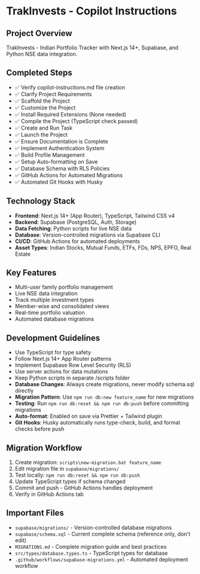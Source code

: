 # TrakInvests - Copilot Instructions

## Project Overview

TrakInvests - Indian Portfolio Tracker with Next.js 14+, Supabase, and Python NSE data integration.

## Completed Steps

- ✅ Verify copilot-instructions.md file creation
- ✅ Clarify Project Requirements
- ✅ Scaffold the Project
- ✅ Customize the Project
- ✅ Install Required Extensions (None needed)
- ✅ Compile the Project (TypeScript check passed)
- ✅ Create and Run Task
- ✅ Launch the Project
- ✅ Ensure Documentation is Complete
- ✅ Implement Authentication System
- ✅ Build Profile Management
- ✅ Setup Auto-formatting on Save
- ✅ Database Schema with RLS Policies
- ✅ GitHub Actions for Automated Migrations
- ✅ Automated Git Hooks with Husky

## Technology Stack

- **Frontend**: Next.js 14+ (App Router), TypeScript, Tailwind CSS v4
- **Backend**: Supabase (PostgreSQL, Auth, Storage)
- **Data Fetching**: Python scripts for live NSE data
- **Database**: Version-controlled migrations via Supabase CLI
- **CI/CD**: GitHub Actions for automated deployments
- **Asset Types**: Indian Stocks, Mutual Funds, ETFs, FDs, NPS, EPFO, Real Estate

## Key Features

- Multi-user family portfolio management
- Live NSE data integration
- Track multiple investment types
- Member-wise and consolidated views
- Real-time portfolio valuation
- Automated database migrations

## Development Guidelines

- Use TypeScript for type safety
- Follow Next.js 14+ App Router patterns
- Implement Supabase Row Level Security (RLS)
- Use server actions for data mutations
- Keep Python scripts in separate /scripts folder
- **Database Changes**: Always create migrations, never modify schema.sql directly
- **Migration Pattern**: Use `npm run db:new feature_name` for new migrations
- **Testing**: Run `npm run db:reset && npm run db:push` before committing migrations
- **Auto-format**: Enabled on save via Prettier + Tailwind plugin
- **Git Hooks**: Husky automatically runs type-check, build, and format checks before push

## Migration Workflow

1. Create migration: `scripts\new-migration.bat feature_name`
2. Edit migration file in `supabase/migrations/`
3. Test locally: `npm run db:reset && npm run db:push`
4. Update TypeScript types if schema changed
5. Commit and push - GitHub Actions handles deployment
6. Verify in GitHub Actions tab

## Important Files

- `supabase/migrations/` - Version-controlled database migrations
- `supabase/schema.sql` - Current complete schema (reference only, don't edit)
- `MIGRATIONS.md` - Complete migration guide and best practices
- `src/types/database.types.ts` - TypeScript types for database
- `.github/workflows/supabase-migrations.yml` - Automated deployment workflow
